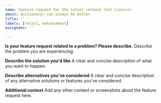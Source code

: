 ```yaml
---
name: Feature request for the latest release (not classic)
about: Auctionator can always be better
title: ''
labels: [retail, enhancement]
assignees: ''

---
```


**Is your feature request related to a problem? Please describe.**
Describe the problem you are experiencing.

**Describe the solution you'd like**
A clear and concise description of what you want to happen.

**Describe alternatives you've considered**
A clear and concise description of any alternative solutions or features you've considered.

**Additional context**
Add any other context or screenshots about the feature request here.
